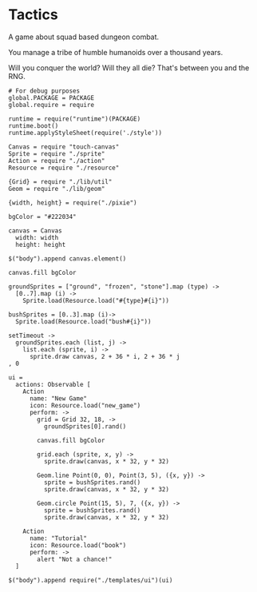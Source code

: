 Tactics
=======

A game about squad based dungeon combat.

You manage a tribe of humble humanoids over a thousand years.

Will you conquer the world? Will they all die? That's between you and the RNG.

    # For debug purposes
    global.PACKAGE = PACKAGE
    global.require = require

    runtime = require("runtime")(PACKAGE)
    runtime.boot()
    runtime.applyStyleSheet(require('./style'))

    Canvas = require "touch-canvas"
    Sprite = require "./sprite"
    Action = require "./action"
    Resource = require "./resource"

    {Grid} = require "./lib/util"
    Geom = require "./lib/geom"

    {width, height} = require("./pixie")
    
    bgColor = "#222034"

    canvas = Canvas
      width: width
      height: height

    $("body").append canvas.element()

    canvas.fill bgColor

    groundSprites = ["ground", "frozen", "stone"].map (type) ->
      [0..7].map (i) ->
        Sprite.load(Resource.load("#{type}#{i}"))

    bushSprites = [0..3].map (i)->
      Sprite.load(Resource.load("bush#{i}"))

    setTimeout ->
      groundSprites.each (list, j) ->
        list.each (sprite, i) ->
          sprite.draw canvas, 2 + 36 * i, 2 + 36 * j
    , 0

    ui =
      actions: Observable [
        Action
          name: "New Game"
          icon: Resource.load("new_game")
          perform: ->
            grid = Grid 32, 18, ->
              groundSprites[0].rand()

            canvas.fill bgColor

            grid.each (sprite, x, y) ->
              sprite.draw(canvas, x * 32, y * 32)
            
            Geom.line Point(0, 0), Point(3, 5), ({x, y}) ->
              sprite = bushSprites.rand()
              sprite.draw(canvas, x * 32, y * 32)
              
            Geom.circle Point(15, 5), 7, ({x, y}) ->
              sprite = bushSprites.rand()
              sprite.draw(canvas, x * 32, y * 32)

        Action
          name: "Tutorial"
          icon: Resource.load("book")
          perform: ->
            alert "Not a chance!"
      ]

    $("body").append require("./templates/ui")(ui)
